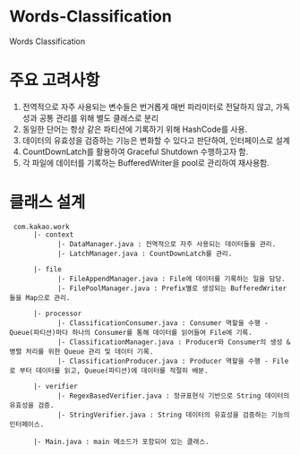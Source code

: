 # Words-Classification
Words Classification

# 주요 고려사항
1. 전역적으로 자주 사용되는 변수들은 번거롭게 매번 파라미터로 전달하지 않고, 가독성과 공통 관리를 위해 별도 클래스로 분리
2. 동일한 단어는 항상 같은 파티션에 기록하기 위해 HashCode를 사용.
3. 데이터의 유효성을 검증하는 기능은 변화할 수 있다고 판단하여, 인터페이스로 설계 
4. CountDownLatch를 활용하여 Graceful Shutdown 수행하고자 함.
5. 각 파일에 데이터를 기록하는 BufferedWriter을 pool로 관리하여 재사용함.

# 클래스 설계

     com.kakao.work
          |- context
                |- DataManager.java : 전역적으로 자주 사용되는 데이터들을 관리.
                |- LatchManager.java : CountDownLatch를 관리.
           
          |- file 
                |- FileAppendManager.java : File에 데이터를 기록하는 일을 담당.
                |- FilePoolManager.java : Prefix별로 생성되는 BufferedWriter들을 Map으로 관리.

          |- processor
                |- ClassificationConsumer.java : Consumer 역할을 수행 - Queue(파티션)마다 하나의 Consumer를 통해 데이터를 읽어들여 File에 기록.
                |- ClassificationManager.java : Producer와 Consumer의 생성 & 병렬 처리를 위한 Queue 관리 및 데이터 기록.
                |- ClassificationProducer.java : Producer 역할을 수행 - File로 부터 데이터를 읽고, Queue(파티션)에 데이터를 적절히 배분.

          |- verifier
                |- RegexBasedVerifier.java : 정규표현식 기반으로 String 데이터의 유효성을 검증.
                |- StringVerifier.java : String 데이터의 유효성을 검증하는 기능의 인터페이스.

          |- Main.java : main 메소드가 포함되어 있는 클래스.
